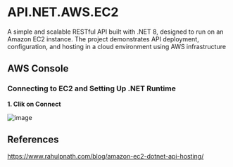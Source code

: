 # API.NET.AWS.EC2
A simple and scalable RESTful API built with .NET 8, designed to run on an Amazon EC2 instance. The project demonstrates API deployment, configuration, and hosting in a cloud environment using AWS infrastructure

## AWS Console

### Connecting to EC2 and Setting Up .NET Runtime

**1. Clik on Connect**

![image](https://github.com/user-attachments/assets/effbf926-768b-4e83-a856-58418b5cd433)


## References
https://www.rahulpnath.com/blog/amazon-ec2-dotnet-api-hosting/
